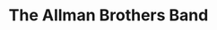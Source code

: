 ---
title: "The Allman Brothers Band"
summary: "American rock/blues band once based in Macon, Georgia. Formed after the split of . Years active: 1969–1976, 1978–1982, 1989–2014. Inducted into Rock And Roll Hall of Fame in 1995 ."
image: "the-allman-brothers-band.jpg"
---